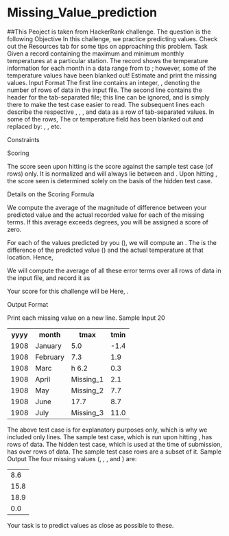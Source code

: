 # Missing_Value_prediction
##This Peoject is taken from HackerRank challenge. The question is the following
Objective
In this challenge, we practice predicting values. Check out the Resources tab for some tips on approaching this problem.
<p1>
Task
Given a record containing the maximum and minimum monthly temperatures at a particular station. The record shows the temperature information for each month in a data range from  to ; however, some of the temperature values have been blanked out! Estimate and print the missing values.
</p1>
<p1>
Input Format
</p1>
<p1>
The first line contains an integer, , denoting the number of rows of data in the input file.
The second line contains the header for the tab-separated file; this line can be ignored, and is simply there to make the test case easier to read.
The  subsequent lines each describe the respective , , , and  data as a row of tab-separated values. In some of the rows, The  or  temperature field has been blanked out and replaced by: , , etc.
</p1>
<p1>

Constraints
</p1>
<p1>

Scoring
</p1>
<p1>

The score seen upon hitting  is the score against the sample test case (of  rows) only. It is normalized and will always lie between  and .
Upon hitting , the score seen is determined solely on the basis of the hidden test case.

Details on the Scoring Formula
</p1>
<p1>

We compute the average of the magnitude of difference between your predicted value and the actual recorded value for each of the missing terms. If this average exceeds  degrees, you will be assigned a score of zero.

For each of the values predicted by you (), we will compute an . The  is the difference of the predicted value () and the actual temperature at that location. Hence,


We will compute the average of all these error terms over all rows of data in the input file, and record it as 

Your score for this challenge will be 
Here, .
</p1>
<p1>

Output Format
<p1>
</p1>

Print each missing value on a new line.
<p1>
</p1>
<p1>
Sample Input
</p1>
<p1>
20
 </p1>
<p1>
<table style="width:100%">
  <tr>
<th>yyyy</th>    <th>month</th>   <th>tmax</th>    <th>tmin</th></tr>
<tr>
    <td>1908</td><td>    January</td><td> 5.0 </td><td>-1.4</td>
  </tr>
<tr>
    <td>1908</td><td>    February</td><td>    7.3</td><td> 1.9</td>
  </tr>
<tr>
    <td>1908</td><td>    Marc</td><td>h   6.2</td><td> 0.3</td>
  </tr>
<tr>
    <td>1908</td><td>    April</td><td>   Missing_1</td><td>   2.1</td>
  </tr>
<tr>
    <td>1908</td><td>    May</td><td> Missing_2 </td><td>  7.7</td>
  </tr>
<tr>
    <td>1908</td><td>    June</td><td>    17.7</td><td>    8.7</td>
  </tr>
<tr>
    <td>1908</td><td>    July</td><td>    Missing_3</td><td>   11.0</td>
  </tr>
</table>
The above test case is for explanatory purposes only, which is why we included only  lines.
The sample test case, which is run upon hitting , has  rows of data.
The hidden test case, which is used at the time of submission, has over  rows of data. The sample test case rows are a subset of it.
<p1>
Sample Output
</p1>
The four missing values (, , , and ) are:
<table style="width:100%">
<tr>
    <td>8.6</td>
  </tr>
<tr>
    <td>15.8</td>
  </tr>
<tr>
    <td>18.9</td>
  </tr>
<tr>
    <td>0.0    </td>
  </tr>
</table>
Your task is to predict values as close as possible to these.
